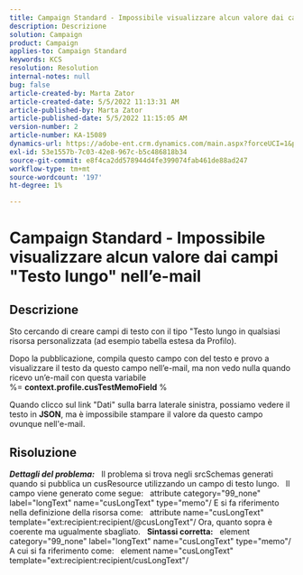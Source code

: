 ```yaml
---
title: Campaign Standard - Impossibile visualizzare alcun valore dai campi "Testo lungo" nell’e-mail
description: Descrizione
solution: Campaign
product: Campaign
applies-to: Campaign Standard
keywords: KCS
resolution: Resolution
internal-notes: null
bug: false
article-created-by: Marta Zator
article-created-date: 5/5/2022 11:13:31 AM
article-published-by: Marta Zator
article-published-date: 5/5/2022 11:15:05 AM
version-number: 2
article-number: KA-15089
dynamics-url: https://adobe-ent.crm.dynamics.com/main.aspx?forceUCI=1&pagetype=entityrecord&etn=knowledgearticle&id=b6827162-64cc-ec11-a7b5-6045bd00dbbc
exl-id: 53e1557b-7c03-42e8-967c-b5c486818b34
source-git-commit: e8f4ca2dd578944d4fe399074fab461de88ad247
workflow-type: tm+mt
source-wordcount: '197'
ht-degree: 1%

---
```


# Campaign Standard - Impossibile visualizzare alcun valore dai campi &quot;Testo lungo&quot; nell’e-mail

## Descrizione


Sto cercando di creare campi di testo con il tipo &quot;Testo lungo in qualsiasi risorsa personalizzata (ad esempio tabella estesa da Profilo).

Dopo la pubblicazione, compila questo campo con del testo e provo a visualizzare il testo da questo campo nell’e-mail, ma non vedo nulla quando ricevo un’e-mail con questa variabile %= <b>context.profile.cusTestMemoField</b> %

Quando clicco sul link &quot;Dati&quot; sulla barra laterale sinistra, possiamo vedere il testo in <b>JSON</b>, ma è impossibile stampare il valore da questo campo ovunque nell&#39;e-mail.


## Risoluzione


<b>*Dettagli del problema:</b>*
 
Il problema si trova negli srcSchemas generati quando si pubblica un cusResource utilizzando un campo di testo lungo.
 
Il campo viene generato come segue:   attribute category=&quot;99_none&quot; label=&quot;longText&quot; name=&quot;cusLongText&quot; type=&quot;memo&quot;/ E si fa riferimento nella definizione della risorsa come:   attribute name=&quot;cusLongText&quot; template=&quot;ext:recipient:recipient/@cusLongText&quot;/ Ora, quanto sopra è coerente ma ugualmente sbagliato.
 
<b>Sintassi corretta:</b>
 
element category=&quot;99_none&quot; label=&quot;longText&quot; name=&quot;cusLongText&quot; type=&quot;memo&quot;/ A cui si fa riferimento come:   element name=&quot;cusLongText&quot; template=&quot;ext:recipient:recipient/cusLongText&quot;/
